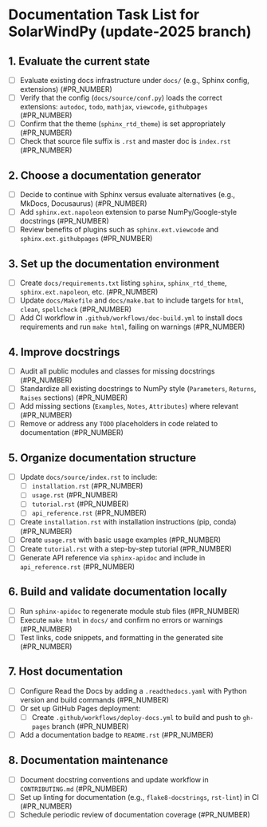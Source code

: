 # Documentation Task List for SolarWindPy (update-2025 branch)

## 1. Evaluate the current state

- [ ] Evaluate existing docs infrastructure under `docs/` (e.g., Sphinx config, extensions) (#PR_NUMBER)
- [ ] Verify that the config (`docs/source/conf.py`) loads the correct extensions: `autodoc`, `todo`, `mathjax`, `viewcode`, `githubpages` (#PR_NUMBER)
- [ ] Confirm that the theme (`sphinx_rtd_theme`) is set appropriately (#PR_NUMBER)
- [ ] Check that source file suffix is `.rst` and master doc is `index.rst` (#PR_NUMBER)

## 2. Choose a documentation generator

- [ ] Decide to continue with Sphinx versus evaluate alternatives (e.g., MkDocs, Docusaurus) (#PR_NUMBER)
- [ ] Add `sphinx.ext.napoleon` extension to parse NumPy/Google-style docstrings (#PR_NUMBER)
- [ ] Review benefits of plugins such as `sphinx.ext.viewcode` and `sphinx.ext.githubpages` (#PR_NUMBER)

## 3. Set up the documentation environment

- [ ] Create `docs/requirements.txt` listing `sphinx`, `sphinx_rtd_theme`, `sphinx.ext.napoleon`, etc. (#PR_NUMBER)
- [ ] Update `docs/Makefile` and `docs/make.bat` to include targets for `html`, `clean`, `spellcheck` (#PR_NUMBER)
- [ ] Add CI workflow in `.github/workflows/doc-build.yml` to install docs requirements and run `make html`, failing on warnings (#PR_NUMBER)

## 4. Improve docstrings

- [ ] Audit all public modules and classes for missing docstrings (#PR_NUMBER)
- [ ] Standardize all existing docstrings to NumPy style (`Parameters`, `Returns`, `Raises` sections) (#PR_NUMBER)
- [ ] Add missing sections (`Examples`, `Notes`, `Attributes`) where relevant (#PR_NUMBER)
- [ ] Remove or address any `TODO` placeholders in code related to documentation (#PR_NUMBER)

## 5. Organize documentation structure

- [ ] Update `docs/source/index.rst` to include:
  - [ ] `installation.rst` (#PR_NUMBER)
  - [ ] `usage.rst` (#PR_NUMBER)
  - [ ] `tutorial.rst` (#PR_NUMBER)
  - [ ] `api_reference.rst` (#PR_NUMBER)
- [ ] Create `installation.rst` with installation instructions (pip, conda) (#PR_NUMBER)
- [ ] Create `usage.rst` with basic usage examples (#PR_NUMBER)
- [ ] Create `tutorial.rst` with a step-by-step tutorial (#PR_NUMBER)
- [ ] Generate API reference via `sphinx-apidoc` and include in `api_reference.rst` (#PR_NUMBER)

## 6. Build and validate documentation locally

- [ ] Run `sphinx-apidoc` to regenerate module stub files (#PR_NUMBER)
- [ ] Execute `make html` in `docs/` and confirm no errors or warnings (#PR_NUMBER)
- [ ] Test links, code snippets, and formatting in the generated site (#PR_NUMBER)

## 7. Host documentation

- [ ] Configure Read the Docs by adding a `.readthedocs.yaml` with Python version and build commands (#PR_NUMBER)
- [ ] Or set up GitHub Pages deployment:
  - [ ] Create `.github/workflows/deploy-docs.yml` to build and push to `gh-pages` branch (#PR_NUMBER)
- [ ] Add a documentation badge to `README.rst` (#PR_NUMBER)

## 8. Documentation maintenance

- [ ] Document docstring conventions and update workflow in `CONTRIBUTING.md` (#PR_NUMBER)
- [ ] Set up linting for documentation (e.g., `flake8-docstrings`, `rst-lint`) in CI (#PR_NUMBER)
- [ ] Schedule periodic review of documentation coverage (#PR_NUMBER)